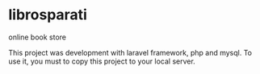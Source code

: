 # librosparati
online book store

This project was development with laravel framework, php and mysql. To use it, you must to copy this project to your local server.
